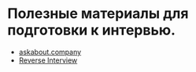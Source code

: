 # Полезные материалы для подготовки к интервью.
- [askabout.company](https://askabout.company/)
- [Reverse Interview](https://github.com/viraptor/reverse-interview)
